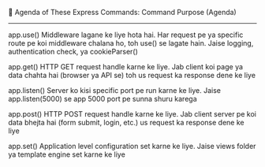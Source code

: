📌 Agenda of These Express Commands:
Command Purpose (Agenda)

---

app.use() Middleware lagane ke liye hota hai. Har request pe ya specific route pe koi middleware chalana ho, toh use() se lagate hain. Jaise logging, authentication check, ya cookieParser()

app.get() HTTP GET request handle karne ke liye. Jab client koi page ya data chahta hai (browser ya API se) toh us request ka response dene ke liye

app.listen() Server ko kisi specific port pe run karne ke liye. Jaise app.listen(5000) se app 5000 port pe sunna shuru karega

app.post() HTTP POST request handle karne ke liye. Jab client server pe koi data bhejta hai (form submit, login, etc.) us request ka response dene ke liye

app.set() Application level configuration set karne ke liye. Jaise views folder ya template engine set karne ke liye

